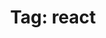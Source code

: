 ---
layout: tagindex
title: "Tag: react"
tag: react
description: React is a JavaScript library for building user interfaces. It is used to create many popular websites, including Facebook and Instagram.
---